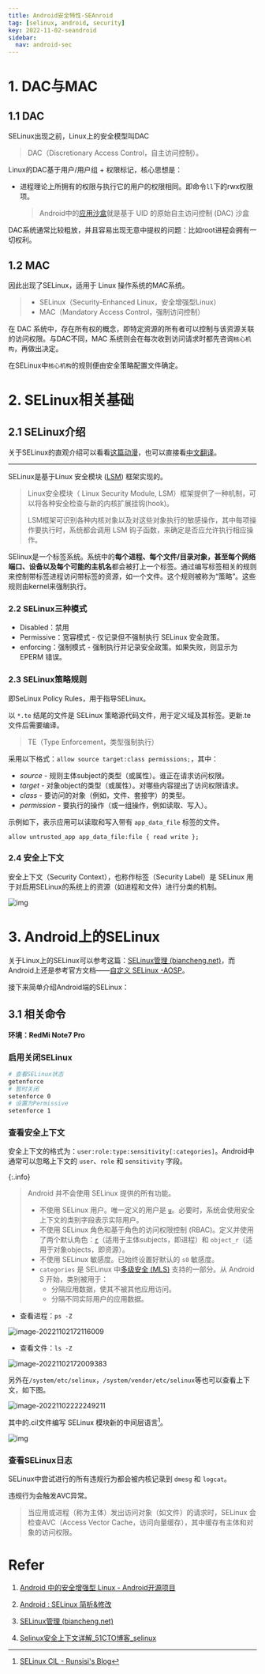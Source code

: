 ```yaml
---
title: Android安全特性-SEAnroid
tag: [selinux, android, security]
key: 2022-11-02-seandroid
sidebar:
  nav: android-sec
---
```



# 1. DAC与MAC

## 1.1 DAC

SELinux出现之前，Linux上的安全模型叫DAC

> DAC（Discretionary Access Control，自主访问控制）。

Linux的DAC基于用户/用户组 + 权限标记，核心思想是：

- 进程理论上所拥有的权限与执行它的用户的权限相同。即命令`ll`下的rwx权限项。

	> Android中的[应用沙盒](https://source.android.com/docs/security/app-sandbox)就是基于 UID 的原始自主访问控制 (DAC) 沙盒

DAC系统通常比较粗放，并且容易出现无意中提权的问题：比如root进程会拥有一切权利。

## 1.2 MAC

因此出现了SELinux，适用于 Linux 操作系统的MAC系统。

> - SELinux（Security-Enhanced Linux，安全增强型Linux）
> - MAC（Mandatory Access Control，强制访问控制）

在 DAC 系统中，存在所有权的概念，即特定资源的所有者可以控制与该资源关联的访问权限。与DAC不同，MAC 系统则会在每次收到访问请求时都先咨询`核心机构`，再做出决定。

在SELinux中`核心机构`的规则便由安全策略配置文件确定。

# 2. SELinux相关基础
## 2.1 SELinux介绍

关于SELinux的直观介绍可以看看[这篇动漫](https://opensource.com/business/13/11/selinux-policy-guide)，也可以直接看[中文翻译](https://www.jianshu.com/p/1d045e60cdfa)。

---

SELinux是基于Linux 安全模块 ([LSM](https://en.wikipedia.org/wiki/Linux_Security_Modules)) 框架实现的。

> Linux安全模块（ Linux Security Module, LSM）框架提供了一种机制，可以将各种安全检查与新的内核扩展挂钩(hook)。
>
> LSM框架可识别各种内核对象以及对这些对象执行的敏感操作，其中每项操作要执行时，系统都会调用 LSM 钩子函数，来确定是否应允许执行相应操作。

SElinux是一个标签系统。系统中的**每个进程、每个文件/目录对象，甚至每个网络端口、设备以及每个可能的主机名**都会被打上一个标签。通过编写标签相关的规则来控制带标签进程访问带标签的资源，如一个文件。这个规则被称为“策略”。这些规则由kernel来强制执行。

### 2.2 SELinux三种模式

- Disabled：禁用
- Permissive：宽容模式 - 仅记录但不强制执行 SELinux 安全政策。
- enforcing：强制模式 - 强制执行并记录安全政策。如果失败，则显示为 EPERM 错误。

### 2.3 SELinux策略规则

即SeLinux Policy Rules，用于指导SELinux。

以 `*.te` 结尾的文件是 SELinux 策略源代码文件，用于定义域及其标签。更新.te文件后需要编译。

> TE（Type Enforcement，类型强制执行）

采用以下格式：`allow source target:class permissions;`，其中：

- *source* - 规则主体subject的类型（或属性）。谁正在请求访问权限。
- *target* - 对象object的类型（或属性）。对哪些内容提出了访问权限请求。
- *class* - 要访问的对象（例如，文件、套接字）的类型。
- *permission* - 要执行的操作（或一组操作，例如读取、写入）。

示例如下，表示应用可以读取和写入带有 `app_data_file` 标签的文件。

```plaintext
allow untrusted_app app_data_file:file { read write };
```

### 2.4 安全上下文

安全上下文（Security Context），也称作标签（Security Label）是 SELinux 用于对启用SELinux的系统上的资源（如进程和文件）进行分类的机制。

![img](https://xdo0.github.io/imgsrc/300px-SELinux-context.png)

# 3. Android上的SELinux

关于Linux上的SELinux可以参考这篇：[SELinux管理 (biancheng.net)](http://c.biancheng.net/linux_tutorial/18/)，而Android上还是参考官方文档——[自定义 SELinux  -AOSP](https://source.android.com/docs/security/features/selinux/customize)。

接下来简单介绍Android端的SELinux：

## 3.1 相关命令

**环境：RedMi Note7 Pro**

### 启用关闭SELinux

```bash
# 查看SELinux状态
getenforce
# 暂时关闭
setenforce 0
# 设置为Permissive
setenforce 1
```

### 查看安全上下文

安全上下文的格式为：`user:role:type:sensitivity[:categories]`。Android中通常可以忽略上下文的 `user`、`role` 和 `sensitivity` 字段。

{:.info}

> Android 并不会使用 SELinux 提供的所有功能。
>
> - 不使用 SELinux 用户。唯一定义的用户是 [`u`](https://android.googlesource.com/platform/system/sepolicy/+/refs/heads/master/private/users)。必要时，系统会使用安全上下文的类别字段表示实际用户。
> - 不使用 SELinux 角色和基于角色的访问权限控制 (RBAC)。定义并使用了两个默认角色：[`r`](https://android.googlesource.com/platform/system/sepolicy/+/refs/heads/master/private/roles_decl)（适用于主体subjects，即进程）和 `object_r`（适用于对象objects，即资源）。
> - 不使用 SELinux 敏感度。已始终设置好默认的 `s0` 敏感度。
> - `categories` 是 SELinux 中[多级安全 (MLS)](https://github.com/SELinuxProject/selinux-notebook/blob/main/src/mls_mcs.md#multi-level-and-multi-category-security) 支持的一部分。从 Android S 开始，类别被用于：
>   - 分隔应用数据，使其不被其他应用访问。
>   - 分隔不同实际用户的应用数据。

- 查看进程：`ps -Z`

![image-20221102172116009](https://xdo0.github.io/imgsrc/image-20221102172116009.png)

- 查看文件：`ls -Z`

![image-20221102172009383](https://xdo0.github.io/imgsrc/image-20221102172009383.png)

另外在`/system/etc/selinux`，`/system/vendor/etc/selinux`等也可以查看上下文，如下图。

![image-20221102222249211](https://xdo0.github.io/imgsrc/image-20221102222249211.png)

其中的.cil文件编写 SELinux 模块新的中间层语言[^5]。

![img](https://xdo0.github.io/imgsrc/cil.png)

### 查看SELinux日志

SELinux中尝试进行的所有违规行为都会被内核记录到 `dmesg` 和 `logcat`。

违规行为会触发AVC异常。

> 当应用或进程（称为主体）发出访问对象（如文件）的请求时，SELinux 会检查AVC（Access Vector Cache，访问向量缓存），其中缓存有主体和对象的访问权限。

# Refer

1. [Android 中的安全增强型 Linux - Android开源项目](https://source.android.com/docs/security/features/selinux)

2. [Android : SELinux 简析&修改 ](https://www.cnblogs.com/blogs-of-lxl/p/7515023.html)

3. [SELinux管理 (biancheng.net)](http://c.biancheng.net/linux_tutorial/18/)

4. [Selinux安全上下文详解_51CTO博客_selinux](https://blog.51cto.com/u_11970509/2320779)

   [^5]: [SELinux CIL - Runsisi's Blog](https://runsisi.com/2020/01/02/selinux-cil/)

